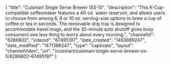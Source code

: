 {
    "title": "Cuisinart Single Serve Brewer (SS-5)",
    "description": "This K-Cup-compatible coffeemaker features a 40-oz. water reservoir, and allows users to choose from among 6, 8 or 10 oz. serving-size options to brew a cup of coffee or tea in seconds. The removable drip tray is designed to accommodate travel mugs, and the 30-minute auto shutoff gives busy consumers one less thing to worry about every morning.",
    "channelid": "6286802",
    "videoid": "67495197",
    "date_created": "1463689247",
    "date_modified": "1471386247",
    "type": "captivate",
    "layout": "channelVideo",
    "url": "\/cuisinart\/cuisinart-single-serve-brewer-ss-5\/6286802-67495197"
}